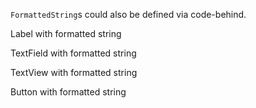 `FormattedString`s could also be defined via code-behind.

Label with formatted string
<snippet id='formatted-string-label-code'/>
<snippet id='formatted-string-label-code-ts'/>

TextField with formatted string
<snippet id='formatted-string-textfield-code'/>
<snippet id='formatted-string-textfield-code-ts'/>

TextView with formatted string
<snippet id="formatted-string-textview-code"/>
<snippet id="formatted-string-textview-code-ts"/>

Button with formatted string
<snippet id="formatted-string-button-code"/>
<snippet id="formatted-string-button-code-ts"/>